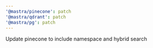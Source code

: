```yaml
---
'@mastra/pinecone': patch
'@mastra/qdrant': patch
'@mastra/pg': patch
---
```


Update pinecone to include namespace and hybrid search
